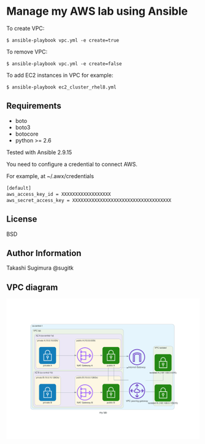 Manage my AWS lab using Ansible
=================================

To create VPC:

```
$ ansible-playbook vpc.yml -e create=true
```

To remove VPC:

```
$ ansible-playbook vpc.yml -e create=false
```

To add EC2 instances in VPC for example:

```
$ ansible-playbook ec2_cluster_rhel8.yml
```

Requirements
------------

- boto
- boto3
- botocore
- python >= 2.6

Tested with Ansible 2.9.15

You need to configure a credential to connect AWS.

For example, at ~/.awx/credentials

```
[default]
aws_access_key_id = XXXXXXXXXXXXXXXXXX
aws_secret_access_key = XXXXXXXXXXXXXXXXXXXXXXXXXXXXXXXXXXXX
```


License
-------

BSD

Author Information
------------------

Takashi Sugimura @sugitk


VPC diagram
----
![lab diagram](my_lab.png)


